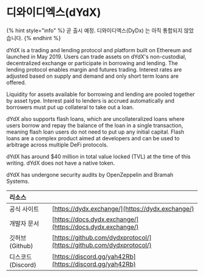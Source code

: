 # 디와이디엑스(dYdX)

{% hint style="info" %}
곧 출시 예정. 디와이디엑스(DyDx) 는 아직 통합되지 않았습니다.
{% endhint %}

dYdX is a trading and lending protocol and platform built on Ethereum and launched in May 2019. Users can trade assets on dYdX's non-custodial, decentralized exchange or participate in borrowing and lending. The lending protocol enables margin and futures trading. Interest rates are adjusted based on supply and demand and only short term loans are offered.

Liquidity for assets available for borrowing and lending are pooled together by asset type. Interest paid to lenders is accrued automatically and borrowers must put up collateral to take out a loan.

dYdX also supports flash loans, which are uncollateralized loans where users borrow and repay the balance of the loan in a single transaction, meaning flash loan users do not need to put up any initial capital. Flash loans are a complex product aimed at developers and can be used to arbitrage across multiple DeFi protocols.

dYdX has around $40 million in total value locked \(TVL\) at the time of this writing. dYdX does not have a native token.

dYdX has undergone security audits by OpenZeppelin and Bramah Systems.

| 리소스           |                                                                      |
|:------------- |:-------------------------------------------------------------------- |
| 공식 사이트        | [https://dydx.exchange/](https://dydx.exchange/)                     |
| 개발자 문서        | [https://docs.dydx.exchange/](https://docs.dydx.exchange/)           |
| 깃허브(Github)   | [https://github.com/dydxprotocol/](https://github.com/dydxprotocol/) |
| 디스코드(Discord) | [https://discord.gg/yah42Rb](https://discord.gg/yah42Rb)             |





